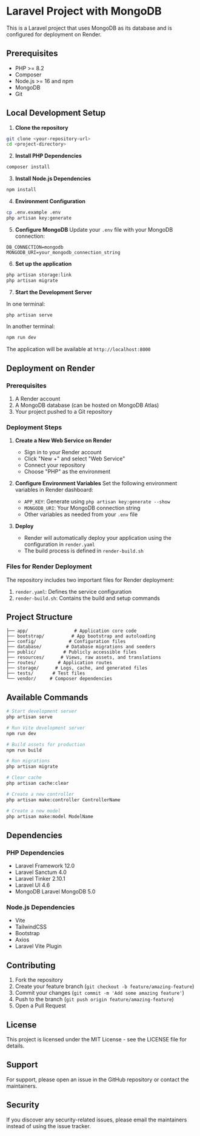 # Laravel Project with MongoDB

This is a Laravel project that uses MongoDB as its database and is configured for deployment on Render.

## Prerequisites

- PHP >= 8.2
- Composer
- Node.js >= 16 and npm
- MongoDB
- Git

## Local Development Setup

1. **Clone the repository**
```bash
git clone <your-repository-url>
cd <project-directory>
```

2. **Install PHP Dependencies**
```bash
composer install
```

3. **Install Node.js Dependencies**
```bash
npm install
```

4. **Environment Configuration**
```bash
cp .env.example .env
php artisan key:generate
```

5. **Configure MongoDB**
Update your `.env` file with your MongoDB connection:
```
DB_CONNECTION=mongodb
MONGODB_URI=your_mongodb_connection_string
```

6. **Set up the application**
```bash
php artisan storage:link
php artisan migrate
```

7. **Start the Development Server**

In one terminal:
```bash
php artisan serve
```

In another terminal:
```bash
npm run dev
```

The application will be available at `http://localhost:8000`

## Deployment on Render

### Prerequisites
1. A Render account
2. A MongoDB database (can be hosted on MongoDB Atlas)
3. Your project pushed to a Git repository

### Deployment Steps

1. **Create a New Web Service on Render**
   - Sign in to your Render account
   - Click "New +" and select "Web Service"
   - Connect your repository
   - Choose "PHP" as the environment

2. **Configure Environment Variables**
   Set the following environment variables in Render dashboard:
   - `APP_KEY`: Generate using `php artisan key:generate --show`
   - `MONGODB_URI`: Your MongoDB connection string
   - Other variables as needed from your `.env` file

3. **Deploy**
   - Render will automatically deploy your application using the configuration in `render.yaml`
   - The build process is defined in `render-build.sh`

### Files for Render Deployment

The repository includes two important files for Render deployment:

1. `render.yaml`: Defines the service configuration
2. `render-build.sh`: Contains the build and setup commands

## Project Structure

```
├── app/                 # Application core code
├── bootstrap/          # App bootstrap and autoloading
├── config/            # Configuration files
├── database/         # Database migrations and seeders
├── public/          # Publicly accessible files
├── resources/      # Views, raw assets, and translations
├── routes/        # Application routes
├── storage/      # Logs, cache, and generated files
├── tests/       # Test files
└── vendor/     # Composer dependencies
```

## Available Commands

```bash
# Start development server
php artisan serve

# Run Vite development server
npm run dev

# Build assets for production
npm run build

# Run migrations
php artisan migrate

# Clear cache
php artisan cache:clear

# Create a new controller
php artisan make:controller ControllerName

# Create a new model
php artisan make:model ModelName
```

## Dependencies

### PHP Dependencies
- Laravel Framework 12.0
- Laravel Sanctum 4.0
- Laravel Tinker 2.10.1
- Laravel UI 4.6
- MongoDB Laravel MongoDB 5.0

### Node.js Dependencies
- Vite
- TailwindCSS
- Bootstrap
- Axios
- Laravel Vite Plugin

## Contributing

1. Fork the repository
2. Create your feature branch (`git checkout -b feature/amazing-feature`)
3. Commit your changes (`git commit -m 'Add some amazing feature'`)
4. Push to the branch (`git push origin feature/amazing-feature`)
5. Open a Pull Request

## License

This project is licensed under the MIT License - see the LICENSE file for details.

## Support

For support, please open an issue in the GitHub repository or contact the maintainers.

## Security

If you discover any security-related issues, please email the maintainers instead of using the issue tracker.
